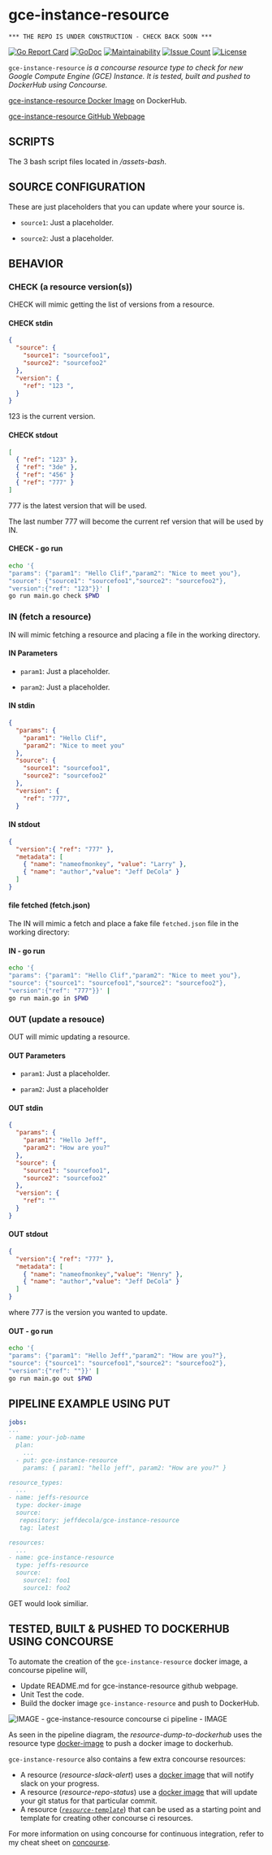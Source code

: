 # gce-instance-resource

```text
*** THE REPO IS UNDER CONSTRUCTION - CHECK BACK SOON ***
```

[![Go Report Card](https://goreportcard.com/badge/github.com/JeffDeCola/gce-instance-resource)](https://goreportcard.com/report/github.com/JeffDeCola/gce-instance-resource)
[![GoDoc](https://godoc.org/github.com/JeffDeCola/gce-instance-resource?status.svg)](https://godoc.org/github.com/JeffDeCola/gce-instance-resource)
[![Maintainability](https://api.codeclimate.com/v1/badges/6bdbf329d966437eec99/maintainability)](https://codeclimate.com/github/JeffDeCola/gce-instance-resource/maintainability)
[![Issue Count](https://codeclimate.com/github/JeffDeCola/gce-instance-resource/badges/issue_count.svg)](https://codeclimate.com/github/JeffDeCola/gce-instance-resource/issues)
[![License](http://img.shields.io/:license-mit-blue.svg)](http://jeffdecola.mit-license.org)

`gce-instance-resource` _is a concourse resource type to check for new
Google Compute Engine (GCE) Instance. It is tested, built and pushed to
DockerHub using Concourse._

[gce-instance-resource Docker Image](https://hub.docker.com/r/jeffdecola/gce-instance-resource)
on DockerHub.

[gce-instance-resource GitHub Webpage](https://jeffdecola.github.io/gce-instance-resource/)

## SCRIPTS

The 3 bash script files located in _/assets-bash_.

## SOURCE CONFIGURATION

These are just placeholders that you can update where your source is.

* `source1`: Just a placeholder.

* `source2`: Just a placeholder.

## BEHAVIOR

### CHECK (a resource version(s))

CHECK will mimic getting the list of versions from a resource.

#### CHECK stdin

```json
{
  "source": {
    "source1": "sourcefoo1",
    "source2": "sourcefoo2"
  },
  "version": {
    "ref": "123 ",
  }
}
```

123 is the current version.

#### CHECK stdout

```json
[
  { "ref": "123" },
  { "ref": "3de" },
  { "ref": "456" }
  { "ref": "777" }
]
```

777 is the latest version that will be used.

The last number 777 will become the current ref version that will be used by IN.

#### CHECK - go run

```bash
echo '{
"params": {"param1": "Hello Clif","param2": "Nice to meet you"},
"source": {"source1": "sourcefoo1","source2": "sourcefoo2"},
"version":{"ref": "123"}}' |
go run main.go check $PWD
```

### IN (fetch a resource)

IN will mimic fetching a resource and placing a file in the working directory.

#### IN Parameters

* `param1`: Just a placeholder.

* `param2`: Just a placeholder.

#### IN stdin

```json
{
  "params": {
    "param1": "Hello Clif",
    "param2": "Nice to meet you"
  },
  "source": {
    "source1": "sourcefoo1",
    "source2": "sourcefoo2"
  },
  "version": {
    "ref": "777",
  }
```

#### IN stdout

```json
{
  "version":{ "ref": "777" },
  "metadata": [
    { "name": "nameofmonkey", "value": "Larry" },
    { "name": "author","value": "Jeff DeCola" }
  ]
}
```

#### file fetched (fetch.json)

The IN will mimic a fetch and place a fake file `fetched.json` file
in the working directory:

#### IN - go run

```bash
echo '{
"params": {"param1": "Hello Clif","param2": "Nice to meet you"},
"source": {"source1": "sourcefoo1","source2": "sourcefoo2"},
"version":{"ref": "777"}}' |
go run main.go in $PWD
```

### OUT (update a resouce)

OUT will mimic updating a resource.

#### OUT Parameters

* `param1`: Just a placeholder.

* `param2`: Just a placeholder

#### OUT stdin

```json
{
  "params": {
    "param1": "Hello Jeff",
    "param2": "How are you?"
  },
  "source": {
    "source1": "sourcefoo1",
    "source2": "sourcefoo2"
  },
  "version": {
    "ref": ""
  }
}
```

#### OUT stdout

```json
{
  "version":{ "ref": "777" },
  "metadata": [
    { "name": "nameofmonkey","value": "Henry" },
    { "name": "author","value": "Jeff DeCola" }
  ]
}
```

where 777 is the version you wanted to update.

#### OUT - go run

```bash
echo '{
"params": {"param1": "Hello Jeff","param2": "How are you?"},
"source": {"source1": "sourcefoo1","source2": "sourcefoo2"},
"version":{"ref": ""}}' |
go run main.go out $PWD
```

## PIPELINE EXAMPLE USING PUT

```yaml
jobs:
...
- name: your-job-name
  plan:
    ...
  - put: gce-instance-resource
    params: { param1: "hello jeff", param2: "How are you?" }

resource_types:
  ...
- name: jeffs-resource
  type: docker-image
  source:
   repository: jeffdecola/gce-instance-resource
   tag: latest

resources:
  ...
- name: gce-instance-resource
  type: jeffs-resource
  source:
    source1: foo1
    source1: foo2
```

GET would look similiar.

## TESTED, BUILT & PUSHED TO DOCKERHUB USING CONCOURSE

To automate the creation of the `gce-instance-resource` docker image, a
concourse pipeline will,

* Update README.md for gce-instance-resource github webpage.
* Unit Test the code.
* Build the docker image `gce-instance-resource` and push to DockerHub.

![IMAGE - gce-instance-resource concourse ci pipeline - IMAGE](docs/pics/gce-instance-resource-pipeline.jpg)

As seen in the pipeline diagram, the _resource-dump-to-dockerhub_ uses
the resource type
[docker-image](https://github.com/concourse/docker-image-resource)
to push a docker image to dockerhub.

`gce-instance-resource` also contains a few extra concourse resources:

* A resource (_resource-slack-alert_) uses a [docker image](https://hub.docker.com/r/cfcommunity/slack-notification-resource)
  that will notify slack on your progress.
* A resource (_resource-repo-status_) use a [docker image](https://hub.docker.com/r/dpb587/github-status-resource)
  that will update your git status for that particular commit.
* A resource ([_`resource-template`_](https://github.com/JeffDeCola/resource-template))
  that can be used as a starting point and template for creating other concourse
  ci resources.

For more information on using concourse for continuous integration,
refer to my cheat sheet on [concourse](https://github.com/JeffDeCola/my-cheat-sheets/tree/master/software/operations-tools/continuous-integration-continuous-deployment/concourse-cheat-sheet).
